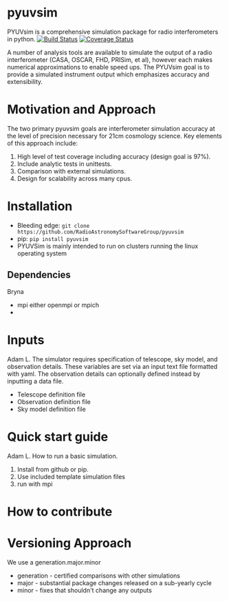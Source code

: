 # pyuvsim
PYUVsim is a comprehensive simulation package for radio interferometers in python. 
[![Build Status](https://travis-ci.org/RadioAstronomySoftwareGroup/pyuvsim.svg?branch=master)](https://travis-ci.org/RadioAstronomySoftwareGroup/pyuvsim)
[![Coverage Status](https://coveralls.io/repos/github/RadioAstronomySoftwareGroup/pyuvsim/badge.svg?branch=master)](https://coveralls.io/github/RadioAstronomySoftwareGroup/pyuvsim?branch=master)


A number of analysis tools are available to simulate the output of a radio interferometer (CASA, OSCAR, FHD, PRISim, et al), however each makes numerical approximations to enable speed ups.  The PYUVsim goal is to provide a simulated instrument output which emphasizes accuracy and extensibility.

 # Motivation and Approach
The two primary pyuvsim goals are interferometer simulation accuracy at the level of precision necessary for 21cm cosmology science. Key elements of this approach include:
 1. High level of test coverage including accuracy (design goal is 97%).
 2. Include analytic tests in unittests.
 3. Comparison with external simulations.
 4. Design for scalability across many cpus.

 # Installation
 * Bleeding edge: `git clone https://github.com/RadioAstronomySoftwareGroup/pyuvsim`
 * pip: `pip install pyuvsim`
 * PYUVSim is mainly intended to run on clusters running the linux operating system

 ## Dependencies
 Bryna 
  * mpi either openmpi or mpich
  * 
  
 # Inputs
 Adam L.
 The simulator requires specification of telescope, sky model, and observation details. These variables are set via an input text file formatted with yaml.  The observation details can optionally defined instead by inputting a data file.
 * Telescope definition file
 * Observation definition file
 * Sky model definition file
 
 # Quick start guide
  Adam L.
 How to run a basic simulation.
1. Install from github or pip.
2. Use included template simulation files
3. run with mpi


 # How to contribute



 # Versioning Approach
We use a generation.major.minor
 * generation - certified comparisons with other simulations
 * major - substantial package changes released on a sub-yearly cycle
 * minor - fixes that shouldn't change any outputs




